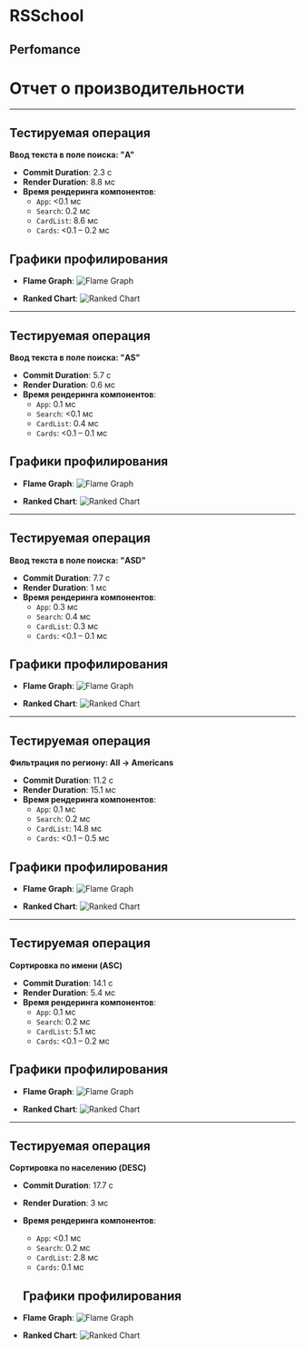 # RSSchool

## Perfomance

# Отчет о производительности

---

## Тестируемая операция

**Ввод текста в поле поиска: "A"**

- **Commit Duration**: 2.3 с
- **Render Duration**: 8.8 мс
- **Время рендеринга компонентов**:
  - `App`: <0.1 мс
  - `Search`: 0.2 мс
  - `CardList`: 8.6 мс
  - `Cards`: <0.1 – 0.2 мс

## Графики профилирования

- **Flame Graph**:
  ![Flame Graph](./src/assets/before/flame1.png)

- **Ranked Chart**:
  ![Ranked Chart](./src/assets/before/ranked1.png)

---

## Тестируемая операция

**Ввод текста в поле поиска: "AS"**

- **Commit Duration**: 5.7 с
- **Render Duration**: 0.6 мс
- **Время рендеринга компонентов**:
  - `App`: 0.1 мс
  - `Search`: <0.1 мс
  - `CardList`: 0.4 мс
  - `Cards`: <0.1 – 0.1 мс

## Графики профилирования

- **Flame Graph**:
  ![Flame Graph](./src/assets/before/flame2.png)

- **Ranked Chart**:
  ![Ranked Chart](./src/assets/before/ranked2.png)

---

## Тестируемая операция

**Ввод текста в поле поиска: "ASD"**

- **Commit Duration**: 7.7 с
- **Render Duration**: 1 мс
- **Время рендеринга компонентов**:
  - `App`: 0.3 мс
  - `Search`: 0.4 мс
  - `CardList`: 0.3 мс
  - `Cards`: <0.1 – 0.1 мс

## Графики профилирования

- **Flame Graph**:
  ![Flame Graph](./src/assets/before/flame3.png)

- **Ranked Chart**:
  ![Ranked Chart](./src/assets/before/ranked3.png)

---

## Тестируемая операция

**Фильтрация по региону: All → Americans**

- **Commit Duration**: 11.2 с
- **Render Duration**: 15.1 мс
- **Время рендеринга компонентов**:
  - `App`: 0.1 мс
  - `Search`: 0.2 мс
  - `CardList`: 14.8 мс
  - `Cards`: <0.1 – 0.5 мс

## Графики профилирования

- **Flame Graph**:
  ![Flame Graph](./src/assets/before/flame4.png)

- **Ranked Chart**:
  ![Ranked Chart](./src/assets/before/ranked4.png)

---

## Тестируемая операция

**Сортировка по имени (ASC)**

- **Commit Duration**: 14.1 с
- **Render Duration**: 5.4 мс
- **Время рендеринга компонентов**:
  - `App`: 0.1 мс
  - `Search`: 0.2 мс
  - `CardList`: 5.1 мс
  - `Cards`: <0.1 – 0.2 мс

## Графики профилирования

- **Flame Graph**:
  ![Flame Graph](./src/assets/before/flame5.png)

- **Ranked Chart**:
  ![Ranked Chart](./src/assets/before/ranked5.png)

---

## Тестируемая операция

**Сортировка по населению (DESC)**

- **Commit Duration**: 17.7 с
- **Render Duration**: 3 мс
- **Время рендеринга компонентов**:

  - `App`: <0.1 мс
  - `Search`: 0.2 мс
  - `CardList`: 2.8 мс
  - `Cards`: 0.1 мс

  ## Графики профилирования

- **Flame Graph**:
  ![Flame Graph](./src/assets/before/flame6.png)

- **Ranked Chart**:
  ![Ranked Chart](./src/assets/before/ranked6.png)
